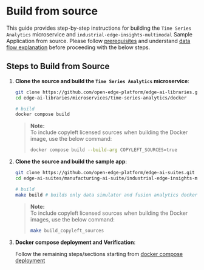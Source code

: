 # Build from source

This guide provides step-by-step instructions for building the `Time Series Analytics`
microservice and `industrial-edge-insights-multimodal` Sample Application from source.
Please follow [prerequisites](./get-started.md#configure-docker) and understand [data flow explanation](./get-started.md#data-flow-explanation)
before proceeding with the below steps.

## Steps to Build from Source

1. **Clone the source and build the `Time Series Analytics` microservice**:

    ```bash
    git clone https://github.com/open-edge-platform/edge-ai-libraries.git
    cd edge-ai-libraries/microservices/time-series-analytics/docker

    # build
    docker compose build
    ```

    > **Note:**  
    > To include copyleft licensed sources when building the Docker image, use the below command:
    >
    > ```bash
    > docker compose build --build-arg COPYLEFT_SOURCES=true
    > ```

2. **Clone the source and build the sample app**:

    ```bash
    git clone https://github.com/open-edge-platform/edge-ai-suites.git
    cd edge-ai-suites/manufacturing-ai-suite/industrial-edge-insights-multimodal

    # build
    make build # builds only data simulator and fusion analytics docker images
    ```

    > **Note:**  
    > To include copyleft licensed sources when building the Docker images, use the below command:
    >
    > ```bash
    > make build_copyleft_sources
    > ```

2. **Docker compose deployment and Verification**:
    
    Follow the remaining steps/sections starting from [docker compose deployment](./get-started.md#deploy-with-docker-compose)